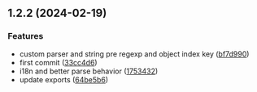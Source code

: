 ## 1.2.2 (2024-02-19)


### Features

* custom parser and string pre regexp and object index key ([bf7d990](https://github.com/BIYUEHU/tsukiko/commit/bf7d9901094857a69b2f3f84c23839bb7be4c3f2))
* first commit ([33cc4d6](https://github.com/BIYUEHU/tsukiko/commit/33cc4d666193c462c1eb5d85e4bb63c93dbe899d))
* i18n and better parse behavior ([1753432](https://github.com/BIYUEHU/tsukiko/commit/1753432df69700f6da8b6df910f28f884a59177f))
* update exports ([64be5b6](https://github.com/BIYUEHU/tsukiko/commit/64be5b65f9c48683ea924377d22168e82de1d777))



